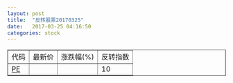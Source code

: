```yaml
---
layout: post
title:  "反转股票20170325"
date:   2017-03-25 04:16:50
categories: stock
---
```


<script type="text/javascript">
var stockList = []
stockList.push('gb_pe');
</script>

<table border="1">
 <tr>
 <td>代码</td>
  <td>最新价</td>
  <td>涨跌幅(%)</td>
 <td>反转指数</td>
</tr>
  <tr id="pe"><td><a href="http://stock.finance.sina.com.cn/usstock/quotes/PE.html" target="_blank">PE</a></td><td></td><td></td><td>10</td></tr>
</table>
